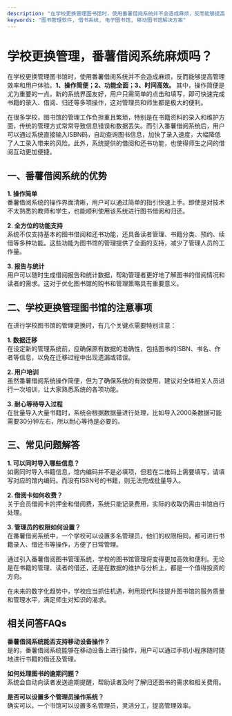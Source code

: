 ```yaml
---
description: "在学校更换管理图书馆时，使用番薯借阅系统并不会造成麻烦，反而能够提高管理效率和用户体验。**1、操作简便；2、功能全面；3、时间高效。** 其中，操作简便是尤为重要的一点，新的系统界面友好，用户只需简单的点击和填写，即可快速完成书籍的录入、借阅、归还等多项操作，这对管理员和师生都是极大的便利。"
keywords: "图书管理软件, 借书系统, 电子图书馆, 移动图书馆解决方案"
---
```

# 学校更换管理，番薯借阅系统麻烦吗？

在学校更换管理图书馆时，使用番薯借阅系统并不会造成麻烦，反而能够提高管理效率和用户体验。**1、操作简便；2、功能全面；3、时间高效。** 其中，操作简便是尤为重要的一点，新的系统界面友好，用户只需简单的点击和填写，即可快速完成书籍的录入、借阅、归还等多项操作，这对管理员和师生都是极大的便利。

在很多学校，图书馆的管理工作负担重且繁琐，特别是在书籍资料的录入和维护方面，传统的管理方式常常导致信息错误和数据丢失。而引入番薯借阅系统后，用户可以通过系统直接输入ISBN码，自动查询图书信息，加快了录入速度，大幅降低了人工录入带来的风险。此外，系统提供的借阅和还书功能，也使得师生之间的借阅互动更加便捷。

## 一、番薯借阅系统的优势

**1. 操作简单**  
番薯借阅系统的操作界面清晰，用户可以通过简单的指引快速上手。即使是对技术不太熟悉的教师和学生，也能顺利使用该系统进行图书借阅和归还。

**2. 全方位的功能支持**  
系统不仅支持基本的图书借阅和还书功能，还具备读者管理、书籍分类、预约、续借等多种功能。这些功能为图书馆的管理提供了全面的支持，减少了管理人员的工作量。

**3. 报告与统计**  
用户可以随时生成借阅报告和统计数据，帮助管理者更好地了解图书的借阅情况和读者的需求。这对于优化图书馆的购书和管理策略具有重要意义。

## 二、学校更换管理图书馆的注意事项

在进行学校图书馆的管理更换时，有几个关键点需要特别注意：

**1. 数据迁移**  
在设定新的管理系统前，应确保原有数据的准确性，包括图书的ISBN、书名、作者等信息，以免在迁移过程中出现遗漏或错误。

**2. 用户培训**  
虽然番薯借阅系统操作简便，但为了确保系统的有效使用，建议对全体相关人员进行一次培训，让大家熟悉系统的各项功能。

**3. 耐心等待导入过程**  
在批量导入大量书籍时，系统会根据数据量进行处理，比如导入2000条数据可能需要30分钟左右，所以耐心等待是必要的。

## 三、常见问题解答

**1. 可以同时导入哪些信息？**  
如需同时导入书籍信息，馆内编码并不是必填项，但若在二维码上需要填写，请填写对应的馆内编码。而没有ISBN号的书籍，则无法完成批量导入。

**2. 借阅卡如何收费？**  
关于会员借阅卡的押金和借阅费，系统只能记录费用，实际的收取仍需由书馆自行处理。

**3. 管理员的权限如何设置？**  
在番薯借阅系统中，一个学校可以设置多名管理员，他们的权限相同，都可进行书籍录入、借还书等操作，方便了日常管理。

通过引入番薯借阅图书管理系统，学校的图书馆管理将变得更加高效和便利。无论是在书籍的管理、读者的借还，还是在数据的维护与分析上，都是一个值得投资的方向。

在未来的数字化趋势中，学校应当抓住机遇，利用现代科技提升图书馆的服务质量和管理水平，满足师生对知识的渴求。

## 相关问答FAQs

**番薯借阅系统能否支持移动设备操作？**  
是的，番薯借阅系统能够在移动设备上进行操作，用户可以通过手机小程序随时随地进行书籍的借还及管理。

**如何处理图书的逾期问题？**  
系统会自动向读者发送逾期提醒，帮助读者及时了解归还图书的需求和相关费用。

**是否可以设置多个管理员操作系统？**  
确实可以，一个书馆可以设置多名管理员，灵活分工，提高管理效率。
